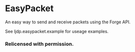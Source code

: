 EasyPacket
==========

An easy way to send and receive packets using the Forge API.

See ljdp.easypacket.example for useage examples.

### Relicensed with permission.
